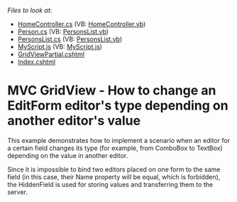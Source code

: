 <!-- default file list -->
*Files to look at*:

* [HomeController.cs](./CS/WebSite/Controllers/HomeController.cs) (VB: [HomeController.vb](./VB/WebSite/Controllers/HomeController.vb))
* [Person.cs](./CS/WebSite/Models/Person.cs) (VB: [PersonsList.vb](./VB/WebSite/Models/PersonsList.vb))
* [PersonsList.cs](./CS/WebSite/Models/PersonsList.cs) (VB: [PersonsList.vb](./VB/WebSite/Models/PersonsList.vb))
* [MyScript.js](./CS/WebSite/Scripts/MyScript.js) (VB: [MyScript.js](./VB/WebSite/Scripts/MyScript.js))
* [GridViewPartial.cshtml](./CS/WebSite/Views/Home/GridViewPartial.cshtml)
* [Index.cshtml](./CS/WebSite/Views/Home/Index.cshtml)
<!-- default file list end -->
# MVC GridView - How to change an EditForm editor's type depending on another editor's value


<p>This example demonstrates how to implement a scenario when an editor for a certain field changes its type (for example, from ComboBox to TextBox)  depending on the value in another editor.</p><p>Since it is impossible to bind two editors placed on one form to the same field (in this case, their Name property will be equal, which is forbidden), the HiddenField is used for storing values and transferring them to the server.</p>

<br/>


